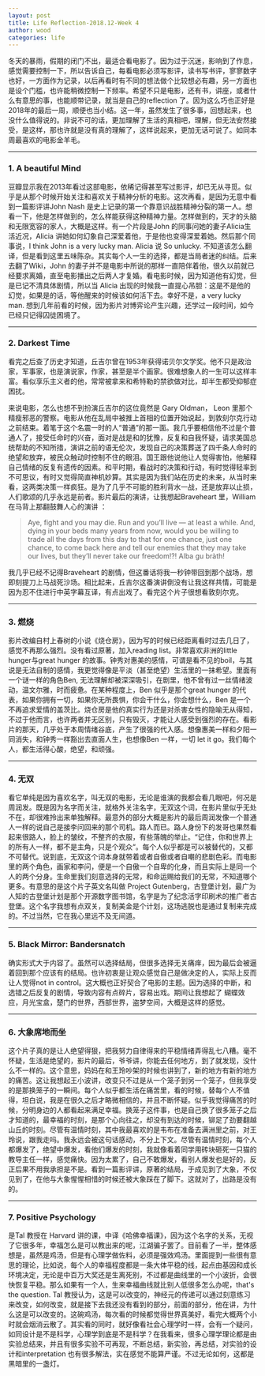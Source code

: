 ```yaml
---
layout: post
title: Life Reflection-2018.12-Week 4
author: wood
categories: life
---
```



冬天的暴雨，假期的闭门不出，最适合看电影了。因为过于沉迷，影响到了作息，感觉需要控制一下，所以告诉自己，每看电影必须写影评，读书写书评，寥寥数字也好，一方面作为记录，以后再看时有不同的想法做个比较想必有趣，另一方面也是设个门槛，也许能稍微控制一下频率。希望不只是电影，还有书，讲座，或者什么有意思的事，也能顺带记录，就当是自己的reflection 了。因为这么巧也正好是2018年的最后一周，顺便也当小结。这一年，虽然发生了很多事，回想起来，也没什么值得说的。非说不可的话，更加理解了生活的真相吧，理解，但无法安然接受，是这样，那也许就是没有真的理解了，这样说起来，更加无话可说了。如同本周最喜欢的电影金羊毛。

------
### 1. A beautiful Mind
豆瓣显示我在2013年看过这部电影，依稀记得甚至写过影评，却已无从寻觅。似乎是从那个时候开始关注和喜欢关于精神分析的电影。这次再看，是因为无意中看到一篇影评讲John Nash 是史上记录的第一个靠意识战胜精神分裂的第一人。想看一下，他是怎样做到的，怎么样能获得这种精神力量。怎样做到的，天才的头脑和无限宽容的家人，大概是这样。有一个片段是John 的同事问她的妻子Alicia生活近况，Alicia 讲她如何幻象自己深爱着他，于是他也变得深爱着她。然后那个同事说，I think John is a very lucky man. Alicia 说 So unlucky. 不知道该怎么翻译，但是看到这里五味陈杂。其实每个人一生的选择，都是当局者迷的纠结。后来去翻了Wiki，John 的妻子并不是电影中所说的那样一直陪伴着他，很久以前就已经要求离婚，直至电影播出之后两人才复婚。看电影时候，因为知道他有幻觉，但是已记不清具体剧情，所以当 Alicia 出现的时候我一直提心吊胆：这是不是他的幻觉，如果是的话，等他醒来的时候该如何活下去。幸好不是，a very lucky man. 想到几年前看的时候，因为影片对博弈论产生兴趣，还学过一段时间，如今已经只记得囚徒困境了。

------
### 2. Darkest Time
看完之后查了历史才知道，丘吉尔曾在1953年获得诺贝尔文学奖。他不只是政治家，军事家，也是演说家，作家，甚至是半个画家。很难想象人的一生可以这样丰富。看似享乐主义者的他，常常被拿来和希特勒的禁欲做对比，却半生都受抑郁症困扰。

来说电影，怎么也想不到扮演丘吉尔的这位竟然是 Gary Oldman， Leon 里那个精瘦邪恶的警察。电影从他在乱局中被推上首相的位置开始说起，到敦刻尔克行动之前结束。着笔于这个名震一时的人“普通”的那一面。我几乎要相信他不过是个普通人了，接受任命时的兴奋，面对是战是和的犹豫，反复和自我怀疑，请求美国总统帮助的不知所措，演讲之前的语无伦次，发现自己的决策葬送了四千条人命时的绝望和放弃，被民众触动时控制不住的眼泪。国王跟他说他让人觉得害怕，他解释自己情绪的反复有遗传的因素。和平时期，看战时的决策和行动，有时觉得轻率到不可思议，有时又觉得简直神机妙算。其实是因为我们站在历史的未来，从当时来看，这两类决策一样疯狂。是为了几乎不可能的胜利背水一战，还是放弃以止损，人们歌颂的几乎永远是前者。影片最后的演讲，让我想起Braveheart 里，William在马背上那翻鼓舞人心的演讲  ：
> Aye, fight and you may die. Run and you’ll live — at least a while. And, dying in your beds many years from now, would you be willing to trade all the days from this day to that for one chance, just one chance, to come back here and tell our enemies that they may take our lives, but they’ll never take our freedom!?! Alba gu bràth!

我几乎已经不记得Braveheart 的剧情，但这番话将我一秒钟带回到那个战场，想即刻提刀上马战死沙场。相比起来，丘吉尔这番演讲倒没有让我这样共情，可能是因为忍不住进行中英字幕互译，有点出戏了。看完这个片子很想看敦刻尔克。

------
### 3. 燃烧
影片改编自村上春树的小说《烧仓房》，因为写的时候已经距离看时过去几日了，感觉不再那么强烈。没有看过原著，加入reading list。非常喜欢非洲的little hunger与great hunger 的故事。钟秀对惠美的感情，可谓是看不见的boil，与其说是无法自制的感情，我更觉得像是平淡（甚至绝望）生活里的一抹希望。里面有一个谜一样的角色Ben, 无法理解却被深深吸引，在剧里，他不曾有过一丝情绪波动，温文尔雅，时而疲惫。在某种程度上，Ben 似乎是那个great hunger 的代表，如果你拥有一切，如果你无所畏惧，你会干什么，你会想什么，Ben 是一个不再追求爱情的盖茨比。烧仓房是他的真实行为还是对杀害女性的隐喻无从得知，不过于他而言，也许两者并无区别，只有毁灭，才能让人感受到强烈的存在。看影片的那天，几乎处于本周情绪谷底，产生了很强的代入感。想像惠美一样和夕阳一同消失，和钟秀一样豁出去直面人生，也想像Ben 一样，一切 let it go。我们每个人，都生活得心酸，绝望，和顽强。

------
### 4. 无双
看它单纯是因为喜欢名字，叫无双的电影，无论是谁演的我都会看几眼吧，何况是周润发。既是因为名字而关注，就格外关注名字，无双这个词，在影片里似乎无处不在，却很难拎出来单独解释。最意外的部分大概是影片的最后周润发像一个普通人一样的说自己是接李问回来的那个司机。路人而已。路人身份下的发哥也果然看起来很路人，脸上的皱纹，不整齐的衣服，有些落魄的举止。“记住，你和世界上的所有人一样，都不是主角，只是个观众“。每个人似乎都是可以被替代的，又都不可替代。说到底，无双这个词本身就带着或者自傲或者自嘲的悲剧色彩。而电影里的两个角色，画家和李问，便是一个自傲一个自卑的化身，而且实际上是同一个人的两个分身。生命里我们刻意选择的无常，和命运赐给我们的无常，不知道哪个更多。有意思的是这个片子英文名叫做 Project Gutenberg，古登堡计划，最广为人知的古登堡计划是那个开源数字图书馆，名字是为了纪念活字印刷术的推广者古登堡。这个名字我想有点双关，复制美金是个计划，这场逃脱也是通过复制来完成的。不过当然，它在我心里远不及无间道。  

------
### 5. Black Mirror: Bandersnatch
确实形式大于内容了。虽然可以选择结局，但很多选择无关痛痒，因为最后会被逼着回到那个应该有的结局。也许初衷是让观众感觉自己是做决定的人，实际上反而让人觉得not in control。这大概也正好契合了电影的主题。因为选择的中断，和选错之后反复的剧情，导致内容有点碎片，容易出戏。期间让我想起了 蝴蝶效应，月光宝盒，楚门的世界，西部世界，盗梦空间，大概是这样的感觉。

------
### 6. 大象席地而坐
这个片子真的是让人绝望得狠，把我努力自律得来的平稳情绪弄得乱七八糟。毫不怀疑，生活是绝望的，影片的最后，爷爷讲，你能去任何地方，到了就发现，没什么不一样的。这个意思，妈妈在和王玲吵架的时候也讲到了，新的地方有新的地方的痛苦。这让我想起王小波讲，改变只不过是从一个笼子到另一个笼子，但我享受的是那换笼子的一瞬间。每个人似乎都生活在痛苦里，看的时候，替每个人不值得，坦白说，我是在很久之后才略微相信的，并且不断怀疑。似乎我觉得痛苦的时候，分明身边的人都看起来满足幸福。换笼子这件事，也是自己换了很多笼子之后才知道的，最幸福的时刻，是那个心向往之，却没有到达的时候，铆足了劲要翻越山丘的时刻。尽管有温情时刻，其中我最喜欢的是韦布在准备去满洲里之前，对王玲说，跟我走吗。我永远会被这句话感动，不分上下文。尽管有温情时刻，每个人都爆发了，绝望中爆发，看他们爆发的时刻，我就像看着同学用砖块砸死一只猫的教导主任一样，感觉痛快。因为太累了，自己不敢爆发，看别人爆发也是好的，反正后果不用我承担是不是。看到一篇影评讲，原著的结局，于成见到了大象，不仅见到了，在他与大象惺惺相惜的时候还被大象踩在了脚下。这就对了，出路是没有的。

------
### 7. Positive Psychology
是Tal 教授在 Harvard 讲的课，中译《哈佛幸福课》，因为这个名字的关系，无视了它很多年，幸福怎么是可以教出来的呢，江湖骗子罢了。目前看了一半，整体感想是，虽然是鸡汤，但是有心理学做佐料，必须是强效鸡汤。里面提到一些很有意思的理论，比如说，每个人的幸福程度都是一条大体平稳的线，起点由基因和成长环境决定，无论是中百万大奖还是生离死别，不过都是曲线里的一个小波折，会很快恢复平稳。那么如果有一个人，生来幸福曲线就比别人低很多怎么办呢，that's the question. Tal 教授认为，这是可以改变的，神经元的传递可以通过刻意练习来改变，如何改变，就是接下去我还没有看到的部分，前面的部分，他在讲，为什么这是可以改变的。这碗鸡汤，每次看的时候都觉得世界真美好，看完大概两个小时就会烟消云散了。其实看的同时，就好像看社会心理学时一样，会有一个疑问，如同设计是不是科学，心理学到底是不是科学？在我看来，很多心理学理论都是由实验总结来，并且有很多实验不可再现，不断总结，新实验，再总结，对实验的设计和interpretation 也有很多解法，实在感觉不能算严谨。不过无论如何，这都是黑暗里的一盏灯。

